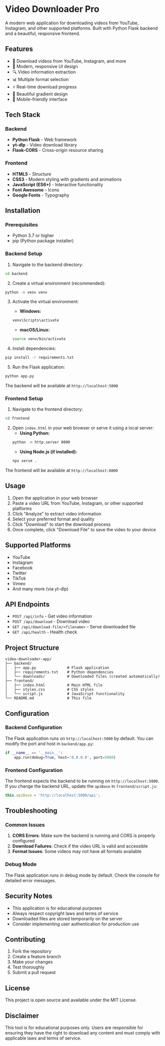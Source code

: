 # Video Downloader Pro

A modern web application for downloading videos from YouTube, Instagram, and other supported platforms. Built with Python Flask backend and a beautiful, responsive frontend.

## Features

- 🎥 Download videos from YouTube, Instagram, and more
- 📱 Modern, responsive UI design
- 🔍 Video information extraction
- 📊 Multiple format selection
- ⚡ Real-time download progress
- 🎨 Beautiful gradient design
- 📱 Mobile-friendly interface

## Tech Stack

### Backend
- **Python Flask** - Web framework
- **yt-dlp** - Video download library
- **Flask-CORS** - Cross-origin resource sharing

### Frontend
- **HTML5** - Structure
- **CSS3** - Modern styling with gradients and animations
- **JavaScript (ES6+)** - Interactive functionality
- **Font Awesome** - Icons
- **Google Fonts** - Typography

## Installation

### Prerequisites
- Python 3.7 or higher
- pip (Python package installer)

### Backend Setup

1. Navigate to the backend directory:
```bash
cd backend
```

2. Create a virtual environment (recommended):
```bash
python -m venv venv
```

3. Activate the virtual environment:
   - **Windows:**
   ```bash
   venv\Scripts\activate
   ```
   - **macOS/Linux:**
   ```bash
   source venv/bin/activate
   ```

4. Install dependencies:
```bash
pip install -r requirements.txt
```

5. Run the Flask application:
```bash
python app.py
```

The backend will be available at `http://localhost:5000`

### Frontend Setup

1. Navigate to the frontend directory:
```bash
cd frontend
```

2. Open `index.html` in your web browser or serve it using a local server:
   - **Using Python:**
   ```bash
   python -m http.server 8000
   ```
   - **Using Node.js (if installed):**
   ```bash
   npx serve .
   ```

The frontend will be available at `http://localhost:8000`

## Usage

1. Open the application in your web browser
2. Paste a video URL from YouTube, Instagram, or other supported platforms
3. Click "Analyze" to extract video information
4. Select your preferred format and quality
5. Click "Download" to start the download process
6. Once complete, click "Download File" to save the video to your device

## Supported Platforms

- YouTube
- Instagram
- Facebook
- Twitter
- TikTok
- Vimeo
- And many more (via yt-dlp)

## API Endpoints

- `POST /api/info` - Get video information
- `POST /api/download` - Download video
- `GET /api/download-file/<filename>` - Serve downloaded file
- `GET /api/health` - Health check

## Project Structure

```
video-downloader-app/
├── backend/
│   ├── app.py              # Flask application
│   ├── requirements.txt    # Python dependencies
│   └── downloads/          # Downloaded files (created automatically)
├── frontend/
│   ├── index.html          # Main HTML file
│   ├── styles.css          # CSS styles
│   └── script.js           # JavaScript functionality
└── README.md               # This file
```

## Configuration

### Backend Configuration

The Flask application runs on `http://localhost:5000` by default. You can modify the port and host in `backend/app.py`:

```python
if __name__ == '__main__':
    app.run(debug=True, host='0.0.0.0', port=5000)
```

### Frontend Configuration

The frontend expects the backend to be running on `http://localhost:5000`. If you change the backend URL, update the `apiBase` in `frontend/script.js`:

```javascript
this.apiBase = 'http://localhost:5000/api';
```

## Troubleshooting

### Common Issues

1. **CORS Errors**: Make sure the backend is running and CORS is properly configured
2. **Download Failures**: Check if the video URL is valid and accessible
3. **Format Issues**: Some videos may not have all formats available

### Debug Mode

The Flask application runs in debug mode by default. Check the console for detailed error messages.

## Security Notes

- This application is for educational purposes
- Always respect copyright laws and terms of service
- Downloaded files are stored temporarily on the server
- Consider implementing user authentication for production use

## Contributing

1. Fork the repository
2. Create a feature branch
3. Make your changes
4. Test thoroughly
5. Submit a pull request

## License

This project is open source and available under the MIT License.

## Disclaimer

This tool is for educational purposes only. Users are responsible for ensuring they have the right to download any content and must comply with applicable laws and terms of service. 